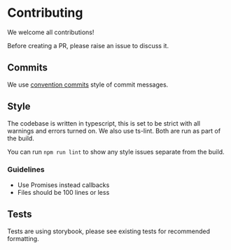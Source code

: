 # Contributing

We welcome all contributions!

Before creating a PR, please raise an issue to discuss it.

## Commits

We use [convention commits](https://www.conventionalcommits.org) style of commit messages.

## Style

The codebase is written in typescript, this is set to be strict with all warnings and errors turned on. We also use ts-lint. Both are run as part of the build.

You can run `npm run lint` to show any style issues separate from the build.

### Guidelines

* Use Promises instead callbacks
* Files should be 100 lines or less

## Tests

Tests are using storybook, please see existing tests for recommended formatting.
